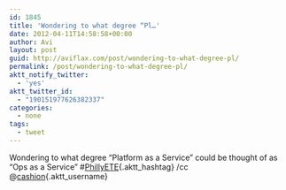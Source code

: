 ```yaml
---
id: 1845
title: 'Wondering to what degree “Pl…'
date: 2012-04-11T14:58:58+00:00
author: Avi
layout: post
guid: http://aviflax.com/post/wondering-to-what-degree-pl/
permalink: /post/wondering-to-what-degree-pl/
aktt_notify_twitter:
  - 'yes'
aktt_twitter_id:
  - "190151977626382337"
categories:
  - none
tags:
  - tweet
---
```

Wondering to what degree “Platform as a Service” could be thought of as “Ops as a Service” #[PhillyETE](http://search.twitter.com/search?q=%23PhillyETE){.aktt_hashtag} /cc @[cashion](http://twitter.com/cashion){.aktt_username}